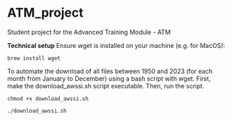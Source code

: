 # ATM_project
Student project for the Advanced Training Module - ATM

__Technical setup__
Ensure wget is installed on your machine (e.g. for MacOS):

```brew install wget```

To automate the download of all files between 1950 and 2023 (for each month from January to December) using a bash script with wget.
First, make the download_awssi.sh script executable. Then, run the script.

```chmod +x download_awssi.sh```

```./download_awssi.sh```
